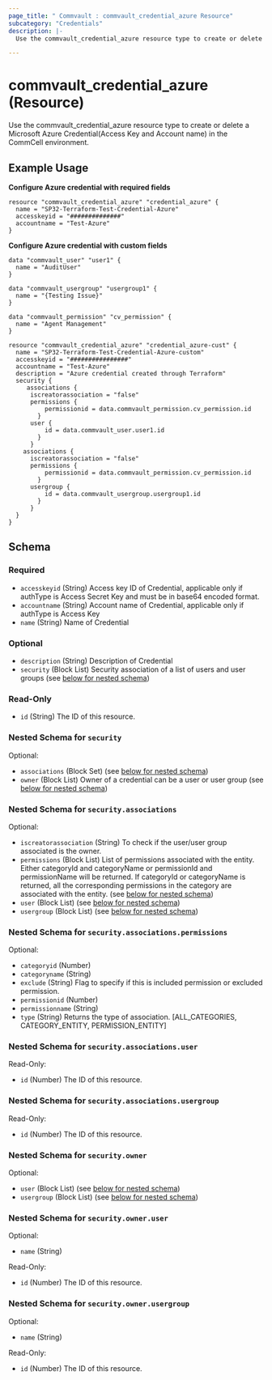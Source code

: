 ```yaml
---
page_title: " Commvault : commvault_credential_azure Resource"
subcategory: "Credentials"
description: |-
  Use the commvault_credential_azure resource type to create or delete a Microsoft Azure Credential(Access Key and Account name) in the CommCell environment.

---
```


# commvault_credential_azure (Resource)

Use the commvault_credential_azure resource type to create or delete a Microsoft Azure Credential(Access Key and Account name) in the CommCell environment.

## Example Usage

**Configure Azure credential with required fields**
```hcl
resource "commvault_credential_azure" "credential_azure" {
  name = "SP32-Terraform-Test-Credential-Azure"
  accesskeyid = "##############"
  accountname = "Test-Azure"
}
```

**Configure Azure credential with custom fields**
```hcl
data "commvault_user" "user1" {
  name = "AuditUser"
}

data "commvault_usergroup" "usergroup1" {
  name = "{Testing Issue}"
}

data "commvault_permission" "cv_permission" {
  name = "Agent Management"
}

resource "commvault_credential_azure" "credential_azure-cust" {
  name = "SP32-Terraform-Test-Credential-Azure-custom"
  accesskeyid = "################"
  accountname = "Test-Azure"
  description = "Azure credential created through Terraform"
  security {
     associations {
      iscreatorassociation = "false"
      permissions {
          permissionid = data.commvault_permission.cv_permission.id
        }
      user {         
          id = data.commvault_user.user1.id
        }
      }
    associations {
      iscreatorassociation = "false"
      permissions {
          permissionid = data.commvault_permission.cv_permission.id
        }
      usergroup {         
          id = data.commvault_usergroup.usergroup1.id
        }
      }
  }
}
```



<!-- schema generated by tfplugindocs -->
## Schema

### Required

- `accesskeyid` (String) Access key ID of Credential, applicable only if authType is Access Secret Key and must be in base64 encoded format.
- `accountname` (String) Account name of Credential, applicable only if authType is Access Key
- `name` (String) Name of Credential

### Optional

- `description` (String) Description of Credential
- `security` (Block List) Security association of a list of users and user groups (see [below for nested schema](#nestedblock--security))


### Read-Only

- `id` (String) The ID of this resource.

<a id="nestedblock--security"></a>
### Nested Schema for `security`

Optional:

- `associations` (Block Set) (see [below for nested schema](#nestedblock--security--associations))
- `owner` (Block List) Owner of a credential can be a user or user group (see [below for nested schema](#nestedblock--security--owner))

<a id="nestedblock--security--associations"></a>
### Nested Schema for `security.associations`

Optional:

- `iscreatorassociation` (String) To check if the user/user group associated is the owner.
- `permissions` (Block List) List of permissions associated with the entity. Either categoryId and categoryName or permissionId and permissionName will be returned. If categoryId or categoryName is returned, all the corresponding permissions in the category are associated with the entity. (see [below for nested schema](#nestedblock--security--associations--permissions))
- `user` (Block List) (see [below for nested schema](#nestedblock--security--associations--user))
- `usergroup` (Block List) (see [below for nested schema](#nestedblock--security--associations--usergroup))

<a id="nestedblock--security--associations--permissions"></a>
### Nested Schema for `security.associations.permissions`

Optional:

- `categoryid` (Number)
- `categoryname` (String)
- `exclude` (String) Flag to specify if this is included permission or excluded permission.
- `permissionid` (Number)
- `permissionname` (String)
- `type` (String) Returns the type of association. [ALL_CATEGORIES, CATEGORY_ENTITY, PERMISSION_ENTITY]


<a id="nestedblock--security--associations--user"></a>
### Nested Schema for `security.associations.user`

Read-Only:

- `id` (Number) The ID of this resource.


<a id="nestedblock--security--associations--usergroup"></a>
### Nested Schema for `security.associations.usergroup`

Read-Only:

- `id` (Number) The ID of this resource.



<a id="nestedblock--security--owner"></a>
### Nested Schema for `security.owner`

Optional:

- `user` (Block List) (see [below for nested schema](#nestedblock--security--owner--user))
- `usergroup` (Block List) (see [below for nested schema](#nestedblock--security--owner--usergroup))

<a id="nestedblock--security--owner--user"></a>
### Nested Schema for `security.owner.user`

Optional:

- `name` (String)

Read-Only:

- `id` (Number) The ID of this resource.


<a id="nestedblock--security--owner--usergroup"></a>
### Nested Schema for `security.owner.usergroup`

Optional:

- `name` (String)

Read-Only:

- `id` (Number) The ID of this resource.



